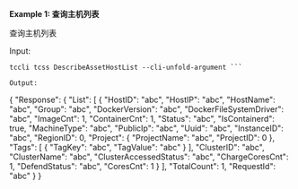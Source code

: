 **Example 1: 查询主机列表**

查询主机列表

Input: 

```
tccli tcss DescribeAssetHostList --cli-unfold-argument ```

Output: 
```
{
    "Response": {
        "List": [
            {
                "HostID": "abc",
                "HostIP": "abc",
                "HostName": "abc",
                "Group": "abc",
                "DockerVersion": "abc",
                "DockerFileSystemDriver": "abc",
                "ImageCnt": 1,
                "ContainerCnt": 1,
                "Status": "abc",
                "IsContainerd": true,
                "MachineType": "abc",
                "PublicIp": "abc",
                "Uuid": "abc",
                "InstanceID": "abc",
                "RegionID": 0,
                "Project": {
                    "ProjectName": "abc",
                    "ProjectID": 0
                },
                "Tags": [
                    {
                        "TagKey": "abc",
                        "TagValue": "abc"
                    }
                ],
                "ClusterID": "abc",
                "ClusterName": "abc",
                "ClusterAccessedStatus": "abc",
                "ChargeCoresCnt": 1,
                "DefendStatus": "abc",
                "CoresCnt": 1
            }
        ],
        "TotalCount": 1,
        "RequestId": "abc"
    }
}
```

